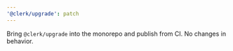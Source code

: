```yaml
---
'@clerk/upgrade': patch
---
```


Bring `@clerk/upgrade` into the monorepo and publish from CI. No changes in behavior.
